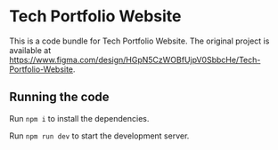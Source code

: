 
  # Tech Portfolio Website

  This is a code bundle for Tech Portfolio Website. The original project is available at https://www.figma.com/design/HGpN5CzWOBfUjpV0SbbcHe/Tech-Portfolio-Website.

  ## Running the code

  Run `npm i` to install the dependencies.

  Run `npm run dev` to start the development server.
  